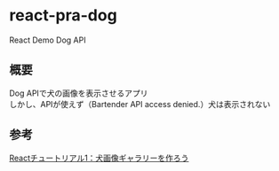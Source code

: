 # react-pra-dog
React Demo Dog API

## 概要
Dog APIで犬の画像を表示させるアプリ  
しかし、APIが使えず（Bartender API access denied.）犬は表示されない

## 参考
[Reactチュートリアル1：犬画像ギャラリーを作ろう](https://zenn.dev/likr/articles/6be53ca64f29aa035f)
